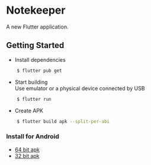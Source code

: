 # Notekeeper
A new Flutter application.

## Getting Started
* Install dependencies
```sh
    $ flutter pub get
```

* Start building  
Use emulator or a physical device connected by USB
```sh
    $ flutter run
```

* Create APK
```sh
    $ flutter build apk --split-per-abi
```

### Install for Android
- [64 bit apk](https://www.github.com/raj-vora/notekeeper-flutter/blob/master/apks/notekeeper-arm64.apk?raw=true)
- [32 bit apk](https://www.github.com/raj-vora/notekeeper-flutter/blob/master/apks/notekeeper-armeabi.apk?raw=true)
